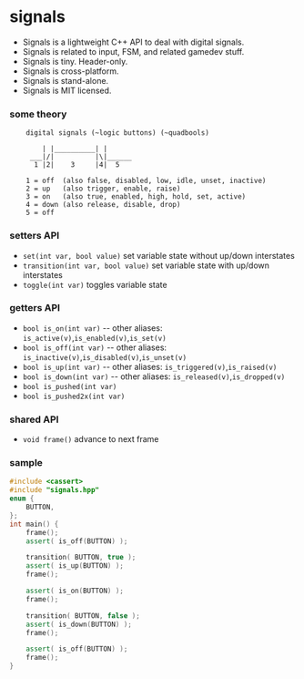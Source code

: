 signals
=======

- Signals is a lightweight C++ API to deal with digital signals.
- Signals is related to input, FSM, and related gamedev stuff.
- Signals is tiny. Header-only.
- Signals is cross-platform.
- Signals is stand-alone.
- Signals is MIT licensed.

### some theory
```
    digital signals (~logic buttons) (~quadbools)

        | |__________| |
     ___|/|          |\|______
      1 |2|    3     |4|  5

    1 = off  (also false, disabled, low, idle, unset, inactive)
    2 = up   (also trigger, enable, raise)
    3 = on   (also true, enabled, high, hold, set, active)
    4 = down (also release, disable, drop)
    5 = off
```

### setters API
- `set(int var, bool value)` set variable state without up/down interstates
- `transition(int var, bool value)` set variable state with up/down interstates
- `toggle(int var)` toggles variable state

### getters API
- `bool is_on(int var)` -- other aliases: `is_active(v)`,`is_enabled(v)`,`is_set(v)` 
- `bool is_off(int var)` -- other aliases: `is_inactive(v)`,`is_disabled(v)`,`is_unset(v)` 
- `bool is_up(int var)` -- other aliases: `is_triggered(v)`,`is_raised(v)`
- `bool is_down(int var)` -- other aliases: `is_released(v)`,`is_dropped(v)`
- `bool is_pushed(int var)` 
- `bool is_pushed2x(int var)` 

### shared API
- `void frame()` advance to next frame

### sample
```c++
#include <cassert>
#include "signals.hpp"
enum {
    BUTTON,
};
int main() {
    frame();
	assert( is_off(BUTTON) );

	transition( BUTTON, true );
    assert( is_up(BUTTON) );
    frame();

	assert( is_on(BUTTON) );
    frame();

	transition( BUTTON, false );
    assert( is_down(BUTTON) );
    frame();

    assert( is_off(BUTTON) );
    frame();
}
```
